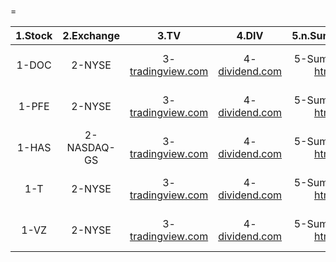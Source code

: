 
#
=
  

|1.Stock|2.Exchange|3.TV|4.DIV|5.n.Summary|6.n.Dividends|7.API 1|8.API 2|
| :---: | :---: | :---: | :---: | :---: | :---: | :---: | :---: |
|1-DOC|2-NYSE|3-[tradingview.com](https://www.tradingview.com/chart/?symbol=NYSE%3ADOC)|4-[dividend.com](https://www.dividend.com/search/?q=DOC)|5-Summary: [html](https://www.nasdaq.com/market-activity/stocks/DOC)|6-History: [html](https://www.nasdaq.com/market-activity/stocks/DOC/dividend-history)|7-Summary: [json](https://api.nasdaq.com/api/quote/DOC/summary?assetclass=stocks)|8-History: [json](https://api.nasdaq.com/api/quote/DOC/dividends?assetclass=stocks)|
|1-PFE|2-NYSE|3-[tradingview.com](https://www.tradingview.com/chart/?symbol=NYSE%3APFE)|4-[dividend.com](https://www.dividend.com/search/?q=PFE)|5-Summary: [html](https://www.nasdaq.com/market-activity/stocks/PFE)|6-History: [html](https://www.nasdaq.com/market-activity/stocks/PFE/dividend-history)|7-Summary: [json](https://api.nasdaq.com/api/quote/PFE/summary?assetclass=stocks)|8-History: [json](https://api.nasdaq.com/api/quote/PFE/dividends?assetclass=stocks)|
|1-HAS|2-NASDAQ-GS|3-[tradingview.com](https://www.tradingview.com/chart/?symbol=NASDAQ-GS%3AHAS)|4-[dividend.com](https://www.dividend.com/search/?q=HAS)|5-Summary: [html](https://www.nasdaq.com/market-activity/stocks/HAS)|6-History: [html](https://www.nasdaq.com/market-activity/stocks/HAS/dividend-history)|7-Summary: [json](https://api.nasdaq.com/api/quote/HAS/summary?assetclass=stocks)|8-History: [json](https://api.nasdaq.com/api/quote/HAS/dividends?assetclass=stocks)|
|1-T|2-NYSE|3-[tradingview.com](https://www.tradingview.com/chart/?symbol=NYSE%3AT)|4-[dividend.com](https://www.dividend.com/search/?q=T)|5-Summary: [html](https://www.nasdaq.com/market-activity/stocks/T)|6-History: [html](https://www.nasdaq.com/market-activity/stocks/T/dividend-history)|7-Summary: [json](https://api.nasdaq.com/api/quote/T/summary?assetclass=stocks)|8-History: [json](https://api.nasdaq.com/api/quote/T/dividends?assetclass=stocks)|
|1-VZ|2-NYSE|3-[tradingview.com](https://www.tradingview.com/chart/?symbol=NYSE%3AVZ)|4-[dividend.com](https://www.dividend.com/search/?q=VZ)|5-Summary: [html](https://www.nasdaq.com/market-activity/stocks/VZ)|6-History: [html](https://www.nasdaq.com/market-activity/stocks/VZ/dividend-history)|7-Summary: [json](https://api.nasdaq.com/api/quote/VZ/summary?assetclass=stocks)|8-History: [json](https://api.nasdaq.com/api/quote/VZ/dividends?assetclass=stocks)|
